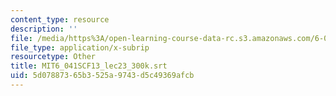 ```yaml
---
content_type: resource
description: ''
file: /media/https%3A/open-learning-course-data-rc.s3.amazonaws.com/6-041sc-probabilistic-systems-analysis-and-applied-probability-fall-2013/5d07887365b3525a9743d5c49369afcb_MIT6_041SCF13_lec23_300k.vtt
file_type: application/x-subrip
resourcetype: Other
title: MIT6_041SCF13_lec23_300k.srt
uid: 5d078873-65b3-525a-9743-d5c49369afcb
---
```

